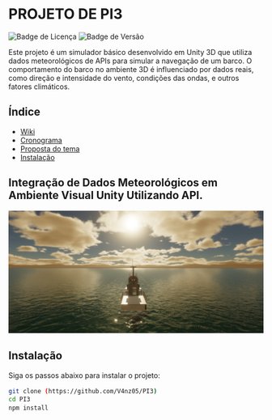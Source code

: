 # PROJETO DE PI3

![Badge de Licença](https://img.shields.io/badge/license-MIT-blue.svg)
![Badge de Versão](https://img.shields.io/badge/version-1.0.0-green.svg)

Este projeto é um simulador básico desenvolvido em Unity 3D que utiliza dados meteorológicos de APIs para simular a navegação de um barco. O comportamento do barco no ambiente 3D é influenciado por dados reais, como direção e intensidade do vento, condições das ondas, e outros fatores climáticos.

## Índice

- [Wiki](https://github.com/V4nz05/PI3/wiki)
- [Cronograma](https://github.com/users/V4nz05/projects/1)
- [Proposta do tema](https://github.com/V4nz05/PI3/blob/main/Proposta_de_tema%20PI3.md)
- [Instalação](#instalação)

## Integração de Dados Meteorológicos em Ambiente Visual Unity Utilizando API.

![Descrição da Imagem](https://github.com/V4nz05/PI3/blob/main/imagem.png)

## Instalação
Siga os passos abaixo para instalar o projeto:

```bash
git clone (https://github.com/V4nz05/PI3)
cd PI3
npm install
